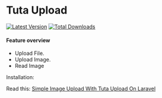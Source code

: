 # Tuta Upload

[![Latest Version](https://img.shields.io/github/release/tuta/upload.svg?style=flat-square)](https://github.com/tuta/upload/releases)
[![Total Downloads](https://img.shields.io/packagist/dt/tuta/upload.svg?style=flat-square)](https://packagist.org/packages/tuta/upload)

#### Feature overview

- Upload File.
- Upload Image.
- Read Image

Installation:

Read this: <a href="http://mytuta.com/upload-gambar-dengan-ringkas-menggunakan-tuta-upload-pada-laravel/">Simple Image Upload With Tuta Upload On Laravel</a>
